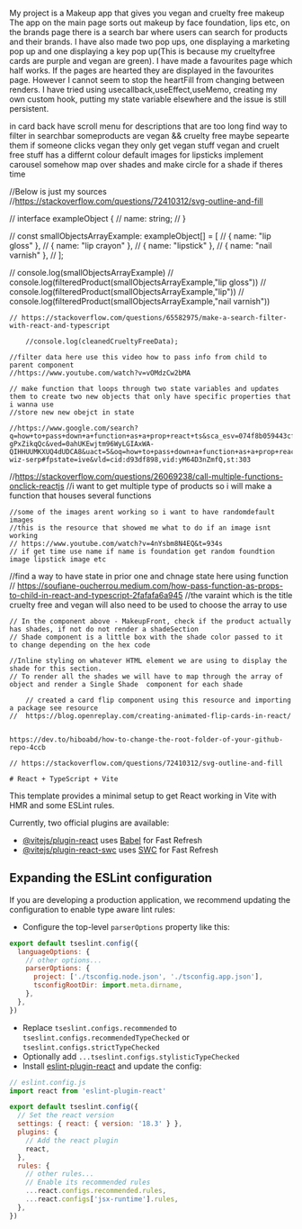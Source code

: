 My project is a Makeup app that gives you vegan and cruelty free makeup
The app on the main page sorts out makeup by face foundation, lips etc, on the brands page there is a search bar where users can search for products and their brands. I have also made two pop ups, one displaying a marketing pop up and one displaying a key pop up(This is because my crueltyfree cards are purple and vegan are green). I have made a favourites page which half works. If the pages are hearted they are displayed in the favourites page. However I cannot seem to stop the heartFill from changing between renders. I have tried using usecallback,useEffect,useMemo, creating my own custom hook, putting my state variable elsewhere and the issue is still persistent.

in card back have scroll menu for descriptions that are too long
find way to filter in searchbar
someproducts are vegan && cruelty free maybe sepearte them
if someone clicks vegan they only get vegan stuff
vegan and cruelt free stuff has a differnt colour
default images for lipsticks
implement carousel somehow
map over shades and make circle for a shade if theres time

//Below is just my sources 
//https://stackoverflow.com/questions/72410312/svg-outline-and-fill

// interface exampleObject {
//     name: string;
// }

// const smallObjectsArrayExample: exampleObject[] = [
//     { name: "lip gloss" },
//     { name: "lip crayon" },
//     { name: "lipstick" },
//     { name: "nail varnish" },
// ];

// console.log(smallObjectsArrayExample)
// console.log(filteredProduct(smallObjectsArrayExample,"lip gloss"))
// console.log(filteredProduct(smallObjectsArrayExample,"lip"))
// console.log(filteredProduct(smallObjectsArrayExample,"nail varnish"))

    // https://stackoverflow.com/questions/65582975/make-a-search-filter-with-react-and-typescript

        //console.log(cleanedCrueltyFreeData);

    //filter data here use this video how to pass info from child to parent component
    //https://www.youtube.com/watch?v=vOMdzCw2bMA

    // make function that loops through two state variables and updates them to create two new objects that only have specific properties that i wanna use
    //store new new obejct in state

    //https://www.google.com/search?q=how+to+pass+down+a+function+as+a+prop+react+ts&sca_esv=074f8b059443cf28&sca_upv=1&rlz=1C5MACD_enGB1034GB1034&ei=EqncZu3KIoDzi-gPxZikqQc&ved=0ahUKEwjtm96WyLGIAxWA-QIHHUUMKXUQ4dUDCA8&uact=5&oq=how+to+pass+down+a+function+as+a+prop+react+ts&gs_lp=Egxnd3Mtd2l6LXNlcnAiLmhvdyB0byBwYXNzIGRvd24gYSBmdW5jdGlvbiBhcyBhIHByb3AgcmVhY3QgdHMyCBAhGKABGMMEMggQIRigARjDBEj9KlC7GVi4J3ADeAGQAQCYAbwCoAHCDKoBBzIuNC4yLjG4AQPIAQD4AQGYAgmgAuMHwgIKEAAYsAMY1gQYR8ICChAhGKABGMMEGAqYAwCIBgGQBgiSBwU0LjQuMaAH9y8&sclient=gws-wiz-serp#fpstate=ive&vld=cid:d93df898,vid:yM64D3nZmfQ,st:303


  //https://stackoverflow.com/questions/26069238/call-multiple-functions-onclick-reactjs
  //i want to get multiple type of products so i will make a function that houses several functions


    //some of the images arent working so i want to have randomdefault images
    //this is the resource that showed me what to do if an image isnt working
    // https://www.youtube.com/watch?v=4nYsbm8N4EQ&t=934s
    // if get time use name if name is foundation get random foundtion image lipstick image etc



//find a way to have state in prior one and chnage state here using function
// https://soufiane-oucherrou.medium.com/how-pass-function-as-props-to-child-in-react-and-typescript-2fafafa6a945
//the varaint which is the title cruelty free and vegan will also need to be used to choose the array to use

    // In the component above - MakeupFront, check if the product actually has shades, if not do not render a shadeSection
    // Shade component is a little box with the shade color passed to it to change depending on the hex code

    //Inline styling on whatever HTML element we are using to display the shade for this section.
    // To render all the shades we will have to map through the array of object and render a Single Shade  component for each shade

        // created a card flip component using this resource and importing a package see resource
    //  https://blog.openreplay.com/creating-animated-flip-cards-in-react/


    https://dev.to/hiboabd/how-to-change-the-root-folder-of-your-github-repo-4ccb

    // https://stackoverflow.com/questions/72410312/svg-outline-and-fill

    # React + TypeScript + Vite

This template provides a minimal setup to get React working in Vite with HMR and some ESLint rules.

Currently, two official plugins are available:

- [@vitejs/plugin-react](https://github.com/vitejs/vite-plugin-react/blob/main/packages/plugin-react/README.md) uses [Babel](https://babeljs.io/) for Fast Refresh
- [@vitejs/plugin-react-swc](https://github.com/vitejs/vite-plugin-react-swc) uses [SWC](https://swc.rs/) for Fast Refresh

## Expanding the ESLint configuration

If you are developing a production application, we recommend updating the configuration to enable type aware lint rules:

- Configure the top-level `parserOptions` property like this:

```js
export default tseslint.config({
  languageOptions: {
    // other options...
    parserOptions: {
      project: ['./tsconfig.node.json', './tsconfig.app.json'],
      tsconfigRootDir: import.meta.dirname,
    },
  },
})
```

- Replace `tseslint.configs.recommended` to `tseslint.configs.recommendedTypeChecked` or `tseslint.configs.strictTypeChecked`
- Optionally add `...tseslint.configs.stylisticTypeChecked`
- Install [eslint-plugin-react](https://github.com/jsx-eslint/eslint-plugin-react) and update the config:

```js
// eslint.config.js
import react from 'eslint-plugin-react'

export default tseslint.config({
  // Set the react version
  settings: { react: { version: '18.3' } },
  plugins: {
    // Add the react plugin
    react,
  },
  rules: {
    // other rules...
    // Enable its recommended rules
    ...react.configs.recommended.rules,
    ...react.configs['jsx-runtime'].rules,
  },
})
```
